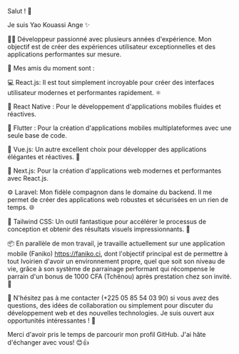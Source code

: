 Salut ! 👋

Je suis Yao Kouassi Ange ✨

👨‍💻 Développeur passionné avec plusieurs années d'expérience. Mon objectif est de créer des expériences utilisateur exceptionnelles et des applications performantes sur mesure.

🚀 Mes amis du moment sont :

💻 React.js: Il est tout simplement incroyable pour créer des interfaces utilisateur modernes et performantes rapidement. ⚛️

📱 React Native : Pour le développement d'applications mobiles fluides et réactives.

📱 Flutter : Pour la création d'applications mobiles multiplateformes avec une seule base de code.

🌟 Vue.js: Un autre excellent choix pour développer des applications élégantes et réactives. 🖖

🚀 Next.js: Pour la création d'applications web modernes et performantes avec React.js.

⚙️ Laravel: Mon fidèle compagnon dans le domaine du backend. Il me permet de créer des applications web robustes et sécurisées en un rien de temps. 🌐

💨 Tailwind CSS: Un outil fantastique pour accélérer le processus de conception et obtenir des résultats visuels impressionnants. 🎨

📦 En parallèle de mon travail, je travaille actuellement sur une application mobile (Faniko) https://faniko.ci, dont l'objectif principal est de permettre à tout Ivoirien d'avoir un environnement propre, quel que soit son niveau de vie, grâce à son système de parrainage performant qui récompense le parrain d'un bonus de 1000 CFA (Tchênou) après prestation chez son invité. 💼

💬 N'hésitez pas à me contacter (+225 05 85 54 03 90) si vous avez des questions, des idées de collaboration ou simplement pour discuter du développement web et des nouvelles technologies. Je suis ouvert aux opportunités intéressantes ! 📧

Merci d'avoir pris le temps de parcourir mon profil GitHub. J'ai hâte d'échanger avec vous! 😊👍

